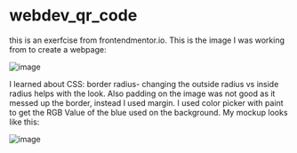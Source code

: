 # webdev_qr_code

this is an exerfcise from frontendmentor.io.
This is the image I was working from to create a webpage:

![image](https://github.com/nicole1020/webdev_qr_code/assets/71186944/f3e9b51d-0a89-4aa4-b107-2f59cdf22d5e)


I learned about CSS:
border radius- changing the outside radius vs inside radius helps with the look. 
Also padding on the image was not good as it messed up the border, instead I used margin.
I used color picker with paint to get the RGB Value of the blue used on the background.
My mockup looks like this:

![image](https://github.com/nicole1020/webdev_qr_code/assets/71186944/d73c049c-1cee-47a4-b251-5079a5b412ad)
